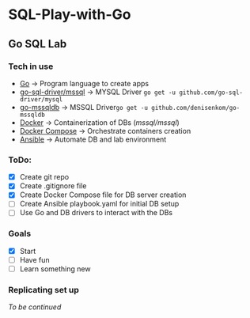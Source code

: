 # SQL-Play-with-Go

## Go SQL Lab

### Tech in use
- [Go]() -> Program language to create apps
- [go-sql-driver/mssql](github.com/go-sql-driver/mysql) -> MYSQL Driver `go get -u github.com/go-sql-driver/mysql`
- [go-mssqldb](github.com/denisenkom/go-mssqldb) -> MSSQL Driver`go get -u github.com/denisenkom/go-mssqldb`
- [Docker](https://docs.docker.com/get-docker/) -> Containerization of DBs (*mssql/mssql*)
- [Docker Compose](https://docs.docker.com/compose/install/) -> Orchestrate containers creation
- [Ansible](https://docs.ansible.com/ansible/latest/installation_guide/intro_installation.html) -> Automate DB and lab environment

### ToDo:
- [x] Create git repo
- [x] Create .gitignore file
- [x] Create Docker Compose file for DB server creation
- [ ] Create Ansible playbook.yaml for initial DB setup
- [ ] Use Go and DB drivers to interact with the DBs

### Goals
- [x] Start
- [ ] Have fun
- [ ] Learn something new

### Replicating set up
*To be continued*